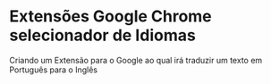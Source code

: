 # Extensões Google Chrome selecionador de Idiomas
Criando um Extensão para o Google ao qual irá traduzir um texto em Português para o Inglês
